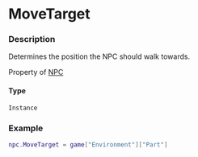 # MoveTarget

### Description

Determines the position the NPC should walk towards.

Property of [NPC](/classes/NPC/)

#### Type

`Instance`

### Example

```lua
npc.MoveTarget = game["Environment"]["Part"]
```
